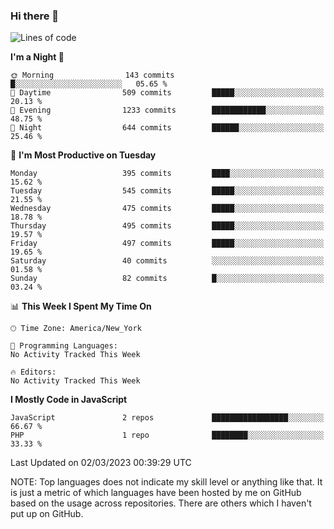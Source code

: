 ### Hi there 👋

<!--
**LynxJinxxy/LynxJinxxy** is a ✨ _special_ ✨ repository because its `README.md` (this file) appears on your GitHub profile.

Here are some ideas to get you started:

- 🔭 I’m currently working on ...
- 🌱 I’m currently learning ...
- 👯 I’m looking to collaborate on ...
- 🤔 I’m looking for help with ...
- 💬 Ask me about ...
- 📫 How to reach me: ...
- 😄 Pronouns: ...
- ⚡ Fun fact: ...
-->

<!--START_SECTION:waka-->
![Lines of code](https://img.shields.io/badge/From%20Hello%20World%20I%27ve%20Written-22.2%20thousand%20lines%20of%20code-blue)

**I'm a Night 🦉** 

```text
🌞 Morning                143 commits         █░░░░░░░░░░░░░░░░░░░░░░░░   05.65 % 
🌆 Daytime                509 commits         █████░░░░░░░░░░░░░░░░░░░░   20.13 % 
🌃 Evening                1233 commits        ████████████░░░░░░░░░░░░░   48.75 % 
🌙 Night                  644 commits         ██████░░░░░░░░░░░░░░░░░░░   25.46 % 
```
📅 **I'm Most Productive on Tuesday** 

```text
Monday                   395 commits         ████░░░░░░░░░░░░░░░░░░░░░   15.62 % 
Tuesday                  545 commits         █████░░░░░░░░░░░░░░░░░░░░   21.55 % 
Wednesday                475 commits         █████░░░░░░░░░░░░░░░░░░░░   18.78 % 
Thursday                 495 commits         █████░░░░░░░░░░░░░░░░░░░░   19.57 % 
Friday                   497 commits         █████░░░░░░░░░░░░░░░░░░░░   19.65 % 
Saturday                 40 commits          ░░░░░░░░░░░░░░░░░░░░░░░░░   01.58 % 
Sunday                   82 commits          █░░░░░░░░░░░░░░░░░░░░░░░░   03.24 % 
```


📊 **This Week I Spent My Time On** 

```text
🕑︎ Time Zone: America/New_York

💬 Programming Languages: 
No Activity Tracked This Week

🔥 Editors: 
No Activity Tracked This Week
```

**I Mostly Code in JavaScript** 

```text
JavaScript               2 repos             █████████████████░░░░░░░░   66.67 % 
PHP                      1 repo              ████████░░░░░░░░░░░░░░░░░   33.33 % 
```




 Last Updated on 02/03/2023 00:39:29 UTC
<!--END_SECTION:waka-->
NOTE: Top languages does not indicate my skill level or anything like that. It is just a metric of which languages have been hosted by me on GitHub based on the usage across repositories. There are others which I haven't put up on GitHub.
